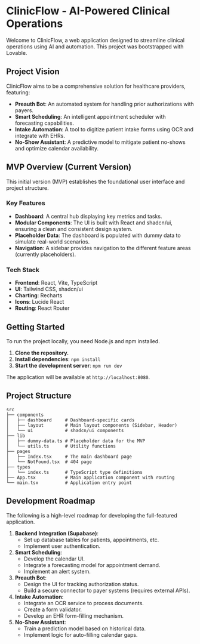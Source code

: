 
# ClinicFlow - AI-Powered Clinical Operations

Welcome to ClinicFlow, a web application designed to streamline clinical operations using AI and automation. This project was bootstrapped with Lovable.

## Project Vision

ClinicFlow aims to be a comprehensive solution for healthcare providers, featuring:
- **Preauth Bot**: An automated system for handling prior authorizations with payers.
- **Smart Scheduling**: An intelligent appointment scheduler with forecasting capabilities.
- **Intake Automation**: A tool to digitize patient intake forms using OCR and integrate with EHRs.
- **No-Show Assistant**: A predictive model to mitigate patient no-shows and optimize calendar availability.

## MVP Overview (Current Version)

This initial version (MVP) establishes the foundational user interface and project structure.

### Key Features
- **Dashboard**: A central hub displaying key metrics and tasks.
- **Modular Components**: The UI is built with React and shadcn/ui, ensuring a clean and consistent design system.
- **Placeholder Data**: The dashboard is populated with dummy data to simulate real-world scenarios.
- **Navigation**: A sidebar provides navigation to the different feature areas (currently placeholders).

### Tech Stack
- **Frontend**: React, Vite, TypeScript
- **UI**: Tailwind CSS, shadcn/ui
- **Charting**: Recharts
- **Icons**: Lucide React
- **Routing**: React Router

## Getting Started

To run the project locally, you need Node.js and npm installed.

1.  **Clone the repository.**
2.  **Install dependencies**: `npm install`
3.  **Start the development server**: `npm run dev`

The application will be available at `http://localhost:8080`.

## Project Structure

```
src
├── components
│   ├── dashboard     # Dashboard-specific cards
│   ├── layout        # Main layout components (Sidebar, Header)
│   └── ui            # shadcn/ui components
├── lib
│   ├── dummy-data.ts # Placeholder data for the MVP
│   └── utils.ts      # Utility functions
├── pages
│   ├── Index.tsx     # The main dashboard page
│   └── NotFound.tsx  # 404 page
├── types
│   └── index.ts      # TypeScript type definitions
├── App.tsx           # Main application component with routing
└── main.tsx          # Application entry point
```

## Development Roadmap

The following is a high-level roadmap for developing the full-featured application.

1.  **Backend Integration (Supabase)**:
    - Set up database tables for patients, appointments, etc.
    - Implement user authentication.
2.  **Smart Scheduling**:
    - Develop the calendar UI.
    - Integrate a forecasting model for appointment demand.
    - Implement an alert system.
3.  **Preauth Bot**:
    - Design the UI for tracking authorization status.
    - Build a secure connector to payer systems (requires external APIs).
4.  **Intake Automation**:
    - Integrate an OCR service to process documents.
    - Create a form validator.
    - Develop an EHR form-filling mechanism.
5.  **No-Show Assistant**:
    - Train a prediction model based on historical data.
    - Implement logic for auto-filling calendar gaps.

